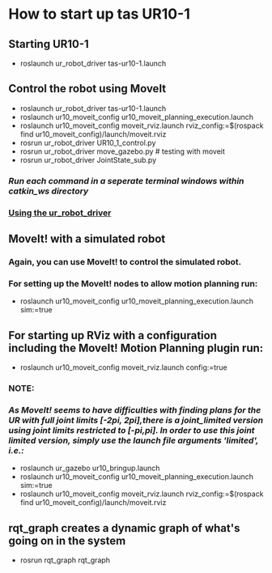 # How to start up tas UR10-1

## __Starting UR10-1__
- roslaunch ur_robot_driver tas-ur10-1.launch
## __Control the robot using MoveIt__
- roslaunch ur_robot_driver tas-ur10-1.launch
- roslaunch ur10_moveit_config ur10_moveit_planning_execution.launch
- roslaunch ur10_moveit_config moveit_rviz.launch rviz_config:=$(rospack find ur10_moveit_config)/launch/moveit.rviz
- rosrun ur_robot_driver UR10_1_control.py 
- rosrun ur_robot_driver move_gazebo.py                 # testing with moveit
- rosrun ur_robot_driver JointState_sub.py 
### _Run each command in a seperate terminal windows within catkin_ws directory_
### [Using the ur_robot_driver](https://github.com/UniversalRobots/Universal_Robots_ROS_Driver/blob/master/ur_robot_driver/doc/usage_example.md)
## __MoveIt! with a simulated robot__
### Again, you can use MoveIt! to control the simulated robot.
### For setting up the MoveIt! nodes to allow motion planning run:

- roslaunch ur10_moveit_config ur10_moveit_planning_execution.launch sim:=true

## For starting up RViz with a configuration including the MoveIt! Motion Planning plugin run:

- roslaunch ur10_moveit_config moveit_rviz.launch config:=true

### NOTE:
### _As MoveIt! seems to have difficulties with finding plans for the UR with full joint limits [-2pi, 2pi],there is a joint_limited version using joint limits restricted to [-pi,pi]. In order to use this joint limited version, simply use the launch file arguments 'limited', i.e.:_

- roslaunch ur_gazebo ur10_bringup.launch
- roslaunch ur10_moveit_config ur10_moveit_planning_execution.launch sim:=true
- roslaunch ur10_moveit_config moveit_rviz.launch rviz_config:=$(rospack find ur10_moveit_config)/launch/moveit.rviz

## rqt_graph creates a dynamic graph of what's going on in the system
- rosrun rqt_graph rqt_graph

